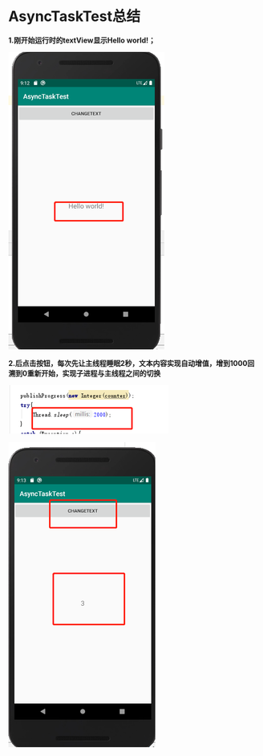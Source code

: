 # AsyncTaskTest总结    

**1.刚开始运行时的textView显示Hello world!；**   

![刚开始时默认显示的文本内容（Hello world!）](https://github.com/Tej-kk/2017118139_Android/blob/dev/AsyncTaskTest/images/1.jpg)   

**2.后点击按钮，每次先让主线程睡眠2秒，文本内容实现自动增值，增到1000回溯到0重新开始，实现子进程与主线程之间的切换**   

![文本内容发生改变，实现自动增值](https://github.com/Tej-kk/2017118139_Android/blob/dev/AsyncTaskTest/images/2.jpg)   

![文本内容发生改变，实现自动增值](https://github.com/Tej-kk/2017118139_Android/blob/dev/AsyncTaskTest/images/3.jpg)   
